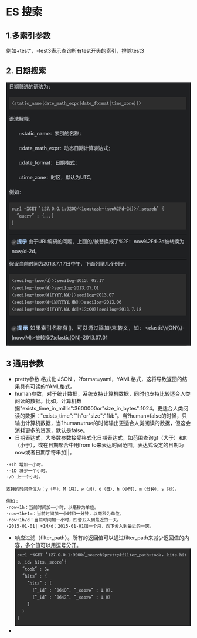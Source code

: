 # ES 搜索

## 1.多索引参数
例如+test*，-test3表示查询所有test开头的索引，排除test3

## 2. 日期搜索
![avator](../ImgSource/es_query_date.png)

## 3 通用参数
* pretty参数 格式化 JSON  ，?format=yaml，YAML格式，这将导致返回的结果具有可读的YAML格式。
* human参数，对于统计数据，系统支持计算机数据，同时也支持比较适合人类阅读的数据。比如，计算机数据"exists_time_in_millis":3600000or"size_in_bytes":1024。更适合人类阅读的数据："exists_time":"1h"or"size":"1kb"。当?human=false的时候，只输出计算机数据，当?human=true的时候输出更适合人类阅读的数据，但这会消耗更多的资源，默认是false。
* 日期表达式，大多数参数接受格式化日期表达式，如范围查询gt（大于）和lt（小于），或在日期聚合中用from to来表达时间范围。表达式设定的日期为now或者日期字符串加||。
```
·+1h 增加一小时。
·-1D 减少一个小时。
·/D 上一个小时。

支持的时间单位为：y（年）、M（月）、w（周）、d（日）、h（小时）、m（分钟）、s（秒）。

例如：
·now+1h：当前时间加一小时，以毫秒为单位。
·now+1h+1m：当前时间加一小时和一分钟，以毫秒为单位。
·now+1h/d：当前时间加一小时，四舍五入到最近的一天。
·2015-01-01||+1M/d：2015-01-01加一个月，向下舍入到最近的一天。

```
* 响应过滤（filter_path）。所有的返回值可以通过filter_path来减少返回值的内容，多个值可以用逗号分开。
![avator](../ImgSource/es_query_filterpath.png)
* 